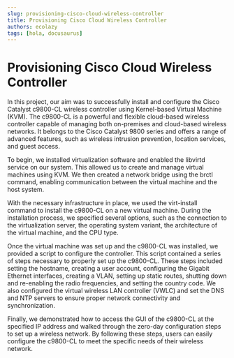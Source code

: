 ```yaml
---
slug: provisioning-cisco-cloud-wireless-controller
title: Provisioning Cisco Cloud Wireless Controller
authors: ecolazy
tags: [hola, docusaurus]
---
```


#  Provisioning Cisco Cloud Wireless Controller

In this project, our aim was to successfully install and configure the Cisco Catalyst c9800-CL wireless controller using Kernel-based Virtual Machine (KVM). The c9800-CL is a powerful and flexible cloud-based wireless controller capable of managing both on-premises and cloud-based wireless networks. It belongs to the Cisco Catalyst 9800 series and offers a range of advanced features, such as wireless intrusion prevention, location services, and guest access.

To begin, we installed virtualization software and enabled the libvirtd service on our system. This allowed us to create and manage virtual machines using KVM. We then created a network bridge using the brctl command, enabling communication between the virtual machine and the host system.

With the necessary infrastructure in place, we used the virt-install command to install the c9800-CL on a new virtual machine. During the installation process, we specified several options, such as the connection to the virtualization server, the operating system variant, the architecture of the virtual machine, and the CPU type.

Once the virtual machine was set up and the c9800-CL was installed, we provided a script to configure the controller. This script contained a series of steps necessary to properly set up the c9800-CL. These steps included setting the hostname, creating a user account, configuring the Gigabit Ethernet interfaces, creating a VLAN, setting up static routes, shutting down and re-enabling the radio frequencies, and setting the country code. We also configured the virtual wireless LAN controller (VWLC) and set the DNS and NTP servers to ensure proper network connectivity and synchronization.

Finally, we demonstrated how to access the GUI of the c9800-CL at the specified IP address and walked through the zero-day configuration steps to set up a wireless network. By following these steps, users can easily configure the c9800-CL to meet the specific needs of their wireless network.








